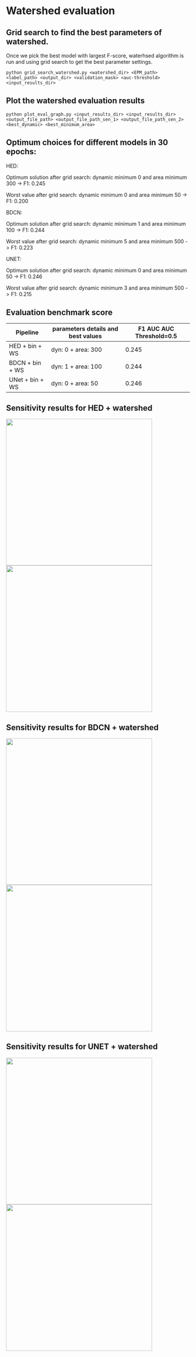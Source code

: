 # Watershed evaluation

## Grid search to find the best parameters of watershed.

Once we pick the best model with largest F-score, waterhsed algorithm is run and using grid search to get the best parameter settings.

```
python grid_search_watershed.py <watershed_dir> <EPM_path> <label_path> <output_dir> <validation_mask> <auc-threshold> <input_results_dir>
```

## Plot the watershed evaluation results

```
python plot_eval_graph.py <input_results_dir> <input_results_dir> <output_file_path> <output_file_path_sen_1> <output_file_path_sen_2> <best_dynamic> <best_minimum_area>
```

## Optimum choices for different models in 30 epochs:

HED:

Optimum solution after grid search: dynamic minimum 0 and area minimum 300 -> F1: 0.245

Worst value after grid search: dynamic minimum 0 and area minimum 50 -> F1: 0.200

BDCN:

Optimum solution after grid search: dynamic minimum 1 and area minimum 100 -> F1: 0.244

Worst value after grid search: dynamic minimum 5 and area minimum 500 -> F1: 0.223

UNET:

Optimum solution after grid search: dynamic minimum 0 and area minimum 50 -> F1: 0.246

Worst value after grid search: dynamic minimum 3 and area minimum 500 -> F1: 0.215


## Evaluation benchmark score

| Pipeline        | parameters details and best values | F1 AUC AUC Threshold=0.5 |
| --------------- | ---------------------------------- | ------------------------ |
| HED + bin + WS  | dyn: 0 + area: 300                 |      0.245               |
| BDCN + bin + WS | dyn: 1 + area: 100                 |      0.244               |
| UNet + bin + WS | dyn: 0 + area: 50                  |      0.246               |


## Sensitivity results for HED + watershed

<img src="./eval_merge/dynamic_sensitivty_plot_HED.png"  width="400" height="400"> <img src="./eval_merge/minimum_area_sensitivty_plot_HED.png"  width="400" height="400">

## Sensitivity results for BDCN + watershed

<img src="./eval_merge/dynamic_sensitivty_plot_BDCN.png"  width="400" height="400"> <img src="./eval_merge/minimum_area_sensitivty_plot_BDCN.png"  width="400" height="400">

## Sensitivity results for UNET + watershed

<img src="./eval_merge/dynamic_sensitivty_plot_UNET.png"  width="400" height="400"> <img src="./eval_merge/minimum_area_sensitivty_plot_UNET.png"  width="400" height="400">
